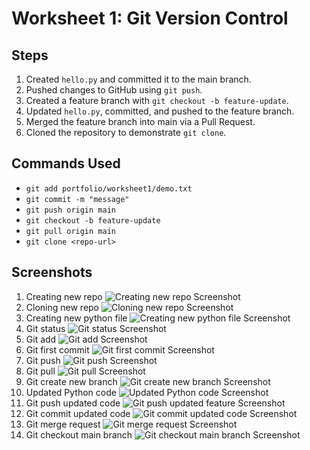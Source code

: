 # Worksheet 1: Git Version Control

## Steps

1. Created `hello.py` and committed it to the main branch.
2. Pushed changes to GitHub using `git push`.
3. Created a feature branch with `git checkout -b feature-update`.
4. Updated `hello.py`, committed, and pushed to the feature branch.
5. Merged the feature branch into main via a Pull Request.
6. Cloned the repository to demonstrate `git clone`.

## Commands Used

- `git add portfolio/worksheet1/demo.txt`
- `git commit -m "message"`
- `git push origin main`
- `git checkout -b feature-update`
- `git pull origin main`
- `git clone <repo-url>`

## Screenshots

1. Creating new repo
   ![Creating new repo Screenshot](./screenshots/creating_new_repo.png)
2. Cloning new repo
   ![Cloning new repo Screenshot](./screenshots/git_cloning.png)
3. Creating new python file
   ![Creating new python file Screenshot](./screenshots/create_py_file.png)
4. Git status
   ![Git status Screenshot](./screenshots/git_status.png)
5. Git add
   ![Git add Screenshot](./screenshots/git_add.png)
6. Git first commit
   ![Git first commit Screenshot](./screenshots/git_commit.png)
7. Git push
   ![Git push Screenshot](./screenshots/git_push.png)
8. Git pull
   ![Git pull Screenshot](./screenshots/git%20pull.png)
9. Git create new branch
   ![Git create new branch Screenshot](./screenshots/new_branch_created.png)
10. Updated Python code
    ![Updated Python code Screenshot](./screenshots/updated_pycode.png)
11. Git push updated code
    ![Git push updated feature Screenshot](./screenshots/push_feature_update.png)
12. Git commit updated code
    ![Git commit updated code Screenshot](./screenshots/updated_commit.png)
13. Git merge request
    ![Git merge request Screenshot](./screenshots/merging.png)
14. Git checkout main branch
    ![Git checkout main branch Screenshot](./screenshots/git_checkout_pull_updated.png)
